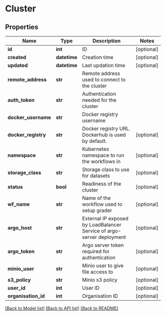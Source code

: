 # Cluster

## Properties
Name | Type | Description | Notes
------------ | ------------- | ------------- | -------------
**id** | **int** | ID | [optional] 
**created** | **datetime** | Creation time | [optional] 
**updated** | **datetime** | Last updation time | [optional] 
**remote_address** | **str** | Remote address used to connect to the cluster | 
**auth_token** | **str** | Authentication needed for the cluster | 
**docker_username** | **str** | Docker registry username | 
**docker_registry** | **str** | Docker registry URL. Dockerhub is used by default. | [optional] 
**namespace** | **str** | Kubernetes namespace to run the workflows in | [optional] 
**storage_class** | **str** | Storage class to use for datasets | [optional] 
**status** | **bool** | Readiness of the cluster | [optional] 
**wf_name** | **str** | Name of the workflow used to setup grader | [optional] 
**argo_host** | **str** | External IP exposed by LoadBalancer Service of argo-server deployment | [optional] 
**argo_token** | **str** | Argo server token required for authentication | [optional] 
**minio_user** | **str** | Minio user to give file access to | [optional] 
**s3_policy** | **str** | Minio s3 policy | [optional] 
**user_id** | **int** | User ID | [optional] 
**organisation_id** | **int** | Organisation ID | [optional] 

[[Back to Model list]](../README.md#documentation-for-models) [[Back to API list]](../README.md#documentation-for-api-endpoints) [[Back to README]](../README.md)



